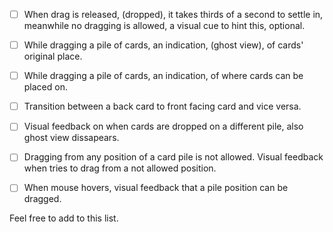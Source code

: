
- [ ] When drag is released, (dropped), it takes thirds of a second to settle in, meanwhile no dragging is allowed, a visual cue to hint this, optional.

- [ ] While dragging a pile of cards, an indication, (ghost view), of cards' original place.
- [ ] While dragging a pile of cards, an indication, of where cards can be placed on.
- [ ] Transition between a back card to front facing card and vice versa.
- [ ] Visual feedback on when cards are dropped on a different pile, also ghost view dissapears.



- [ ] Dragging from any position of a card pile is not allowed. Visual feedback when tries to drag from a not allowed position.
- [ ] When mouse hovers, visual feedback that a pile position can be dragged.


Feel free to add to this list.
